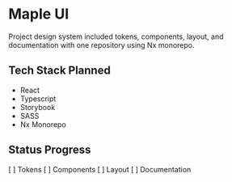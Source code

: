 # Maple UI

Project design system included tokens, components, layout, and documentation with one repository using Nx monorepo.

## Tech Stack Planned
- React
- Typescript
- Storybook
- SASS
- Nx Monorepo

## Status Progress

[ ] Tokens
[ ] Components
[ ] Layout
[ ] Documentation